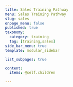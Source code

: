 ```yaml
---
title: Sales Training Pathway
menu: Sales Training Pathway
slug: sales
onpage_menu: false
published: true
taxonomy:
  category: training
  tag: [training,sales]
side_bar_menu: true
template: modular_sidebar

list_subpages: true

content:
  items: @self.children

---
```

